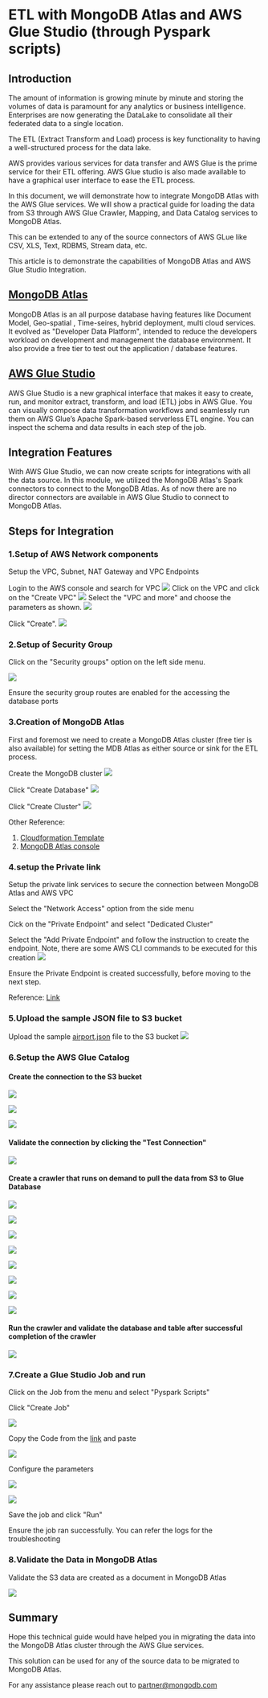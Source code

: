 # ETL with MongoDB Atlas and AWS Glue Studio (through Pyspark scripts)

## Introduction
The amount of information is growing minute by minute and storing the volumes of data is paramount for any analytics or business intelligence. Enterprises are now generating the DataLake to consolidate all their federated data to a single location. 
	
The ETL (Extract Transform and Load) process is key functionality to having a well-structured process for the data lake. 
	
AWS provides various services for data transfer and AWS Glue is the prime service for their ETL offering. AWS Glue studio is also made available to have a graphical user interface to ease the ETL process.

In this document, we will demonstrate how to integrate MongoDB Atlas with the AWS Glue services. We will show a practical guide for loading the data from S3 through AWS Glue Crawler, Mapping, and Data Catalog services to MongoDB Atlas.
	
This can be extended to any of the source connectors of AWS GLue like CSV, XLS, Text, RDBMS, Stream data, etc.

This article is to demonstrate the capabilities of MongoDB Atlas and AWS Glue Studio Integration.


## [MongoDB Atlas](https://www.mongodb.com/atlas)

MongoDB Atlas is an all purpose database having features like Document Model, Geo-spatial , Time-seires, hybrid deployment, multi cloud services. It evolved as "Developer Data Platform", intended to reduce the developers workload on development and management the database environment. It also provide a free tier to test out the application / database features.


## [AWS Glue Studio](https://docs.aws.amazon.com/glue/latest/ug/what-is-glue-studio.html)
AWS Glue Studio is a new graphical interface that makes it easy to create, run, and monitor extract, transform, and load (ETL) jobs in AWS Glue. You can visually compose data transformation workflows and seamlessly run them on AWS Glue’s Apache Spark-based serverless ETL engine. You can inspect the schema and data results in each step of the job.

## Integration Features

With AWS Glue Studio, we can now create scripts for integrations with all the data source. In this module, we utilized the MongoDB Atlas's Spark connectors to connect to the MongoDB Atlas.
As of now there are no director connectors are available in AWS Glue Studio to connect to MongoDB Atlas. 

## Steps for Integration


### 1.Setup of AWS Network components
Setup the VPC, Subnet, NAT Gateway and VPC Endpoints

Login to the AWS console and search for VPC 
![](https://github.com/Babusrinivasan76/atlasgluestudiointegration/blob/main/images/VPC%20Creation/04.VPC%20Search.png)
Click on the VPC and click on the "Create VPC" 
![](https://github.com/Babusrinivasan76/atlasgluestudiointegration/blob/main/images/VPC%20Creation/05.%20create%20VPC%20.png)
Select the "VPC and more" and choose the parameters as shown.
![](https://github.com/Babusrinivasan76/atlasgluestudiointegration/blob/main/images/VPC%20Creation/01.VPC%20Creation.png)

Click "Create".
![](https://github.com/Babusrinivasan76/atlasgluestudiointegration/blob/main/images/VPC%20Creation/02.VPC%20Creationpng.png)



### 2.Setup of Security Group

Click on  the "Security groups" option on the left side menu.

![](https://github.com/Babusrinivasan76/atlasgluestudiointegration/blob/main/images/VPC%20Creation/03%20Security%20Group.png)

Ensure the security group routes are enabled for the accessing the database ports

### 3.Creation of MongoDB Atlas
First and foremost we need to create a MongoDB Atlas cluster (free tier is also available) for setting the MDB Atlas as either source or sink for the ETL process.

Create the MongoDB cluster
![](https://github.com/Babusrinivasan76/atlasgluestudiointegration/blob/main/images/VPC%20Creation/06.MongoDB%20Atlas%20DB%20Creation.png)

Click "Create Database"
![](https://github.com/Babusrinivasan76/atlasgluestudiointegration/blob/main/images/VPC%20Creation/07.%20MongoDB%20Database%20creation.png)

Click "Create Cluster"
![](https://github.com/Babusrinivasan76/atlasgluestudiointegration/blob/main/images/VPC%20Creation/08.Create%20cluster.png)

Other Reference: 
  1. [Cloudformation Template](https://aws.amazon.com/quickstart/architecture/mongodb-atlas/)
  2. [MongoDB Atlas console](https://www.mongodb.com/docs/atlas/getting-started/)


### 4.setup the Private link

Setup the private link services to secure the connection between MongoDB Atlas and AWS VPC

Select the "Network Access" option from the side menu 

Cick on the "Private Endpoint" and select "Dedicated Cluster"

Select the "Add Private Endpoint" and follow the instruction to create the endpoint. Note, there are some AWS CLI commands to be executed for this creation
![](https://github.com/Babusrinivasan76/atlasgluestudiointegration/blob/main/images/VPC%20Creation/09.create%20privatelink.png)

Ensure the Private Endpoint is created successfully, before moving to the next step.

Reference: [Link](https://www.mongodb.com/docs/atlas/security-cluster-private-endpoint/)


### 5.Upload the sample JSON file to S3 bucket

Upload the sample [airport.json](https://github.com/Babusrinivasan76/atlasgluestudiointegration/tree/main/images/VPC%20Creation#:~:text=1%20minute%20ago-,airports.json,-Add%20files%20via) file to the S3 bucket
![](https://github.com/Babusrinivasan76/atlasgluestudiointegration/blob/main/images/VPC%20Creation/13.S3%20upload.png)

### 6.Setup the AWS Glue Catalog

#### Create the connection to the S3 bucket

![](https://github.com/Babusrinivasan76/atlasgluestudiointegration/blob/main/images/VPC%20Creation/14.AWS%20Glue%20Connection.png)

![](https://github.com/Babusrinivasan76/atlasgluestudiointegration/blob/main/images/VPC%20Creation/15.AWS%20Glue%20Connection.png)

![](https://github.com/Babusrinivasan76/atlasgluestudiointegration/blob/main/images/VPC%20Creation/16.AWS%20Glue%20Connection.png)


#### Validate the connection by clicking the "Test Connection"


![](https://github.com/Babusrinivasan76/atlasgluestudiointegration/blob/main/images/VPC%20Creation/17.%20Test%20AWS%20Glue%20Connection.png)


#### Create a crawler that runs on demand to pull the data from S3 to Glue Database


![](https://github.com/Babusrinivasan76/atlasgluestudiointegration/blob/main/images/VPC%20Creation/18.%20Create%20Crawler.png)

![](https://github.com/Babusrinivasan76/atlasgluestudiointegration/blob/main/images/VPC%20Creation/19.%20Create%20Crawler.png)

![](https://github.com/Babusrinivasan76/atlasgluestudiointegration/blob/main/images/VPC%20Creation/20.create%20crawler.png)

![](https://github.com/Babusrinivasan76/atlasgluestudiointegration/blob/main/images/VPC%20Creation/21.create%20crawler.png)

![](https://github.com/Babusrinivasan76/atlasgluestudiointegration/blob/main/images/VPC%20Creation/22.create%20crawler.png)

![](https://github.com/Babusrinivasan76/atlasgluestudiointegration/blob/main/images/VPC%20Creation/23.create%20crawler.png)

![](https://github.com/Babusrinivasan76/atlasgluestudiointegration/blob/main/images/VPC%20Creation/24.create%20crawler.png)

![](https://github.com/Babusrinivasan76/atlasgluestudiointegration/blob/main/images/VPC%20Creation/25.create%20crawler.png)



#### Run the crawler and validate the database and table after successful completion of the crawler 

![](https://github.com/Babusrinivasan76/atlasgluestudiointegration/blob/main/images/VPC%20Creation/26.run%20crawler.png)

### 7.Create a Glue Studio Job and run

 Click on the Job from the menu and select "Pyspark Scripts"

 Click "Create Job"

![](https://github.com/Babusrinivasan76/atlasgluestudiointegration/blob/main/images/VPC%20Creation/28.create%20a%20job.png)


Copy the Code from the [link](https://github.com/Babusrinivasan76/atlasgluestudiointegration/blob/main/images/VPC%20Creation/pyspark_s3tomdb.py) and paste 

![](https://github.com/Babusrinivasan76/atlasgluestudiointegration/blob/main/images/VPC%20Creation/29.copy%20the%20code.png)


Configure the parameters

![](https://github.com/Babusrinivasan76/atlasgluestudiointegration/blob/main/images/VPC%20Creation/30.update%20the%20job%20details.png)

![](https://github.com/Babusrinivasan76/atlasgluestudiointegration/blob/main/images/VPC%20Creation/31.update%20the%20job%20details.png)

Save the job and click "Run"

Ensure the job ran successfully. You can refer the logs for the troubleshooting


### 8.Validate the Data in MongoDB Atlas

Validate the S3 data are created as a document in MongoDB Atlas

![](https://github.com/Babusrinivasan76/atlasgluestudiointegration/blob/main/images/VPC%20Creation/32.validat%20the%20MongoDB%20data.png)


## Summary

Hope this technical guide would have helped you in migrating the data into the MongoDB Atlas cluster through the AWS Glue services.

This solution can be used for any of the source data to be migrated to MongoDB Atlas.

For any assistance please reach out to partner@mongodb.com
